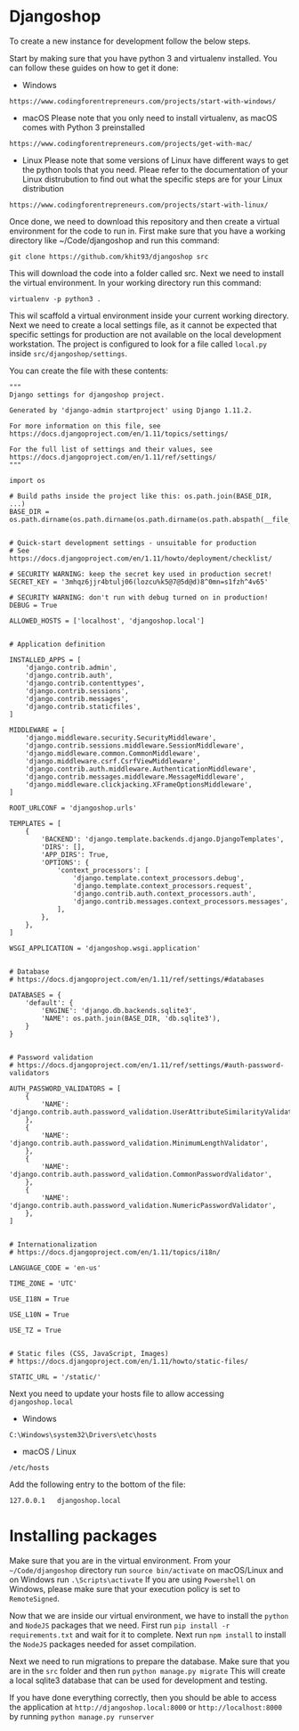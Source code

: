 # Djangoshop
To create a new instance for development follow the below steps.

Start by making sure that you have python 3 and virtualenv installed. You can follow these guides on how to get it done:
- Windows

```
https://www.codingforentrepreneurs.com/projects/start-with-windows/
```

- macOS
Please note that you only need to install virtualenv, as macOS comes with Python 3 preinstalled

```
https://www.codingforentrepreneurs.com/projects/get-with-mac/
```

- Linux
Please note that some versions of Linux have different ways to get the python tools that you need. Pleae refer to the documentation of your Linux distrubution to find out what the specific steps are for your Linux distribution
```
https://www.codingforentrepreneurs.com/projects/start-with-linux/
```

Once done, we need to download this repository and then create a virtual environment for the code to run in.
First make sure that you have a working directory like ~/Code/djangoshop and run this command:

```
git clone https://github.com/khit93/djangoshop src
```

This will download the code into a folder called src.
Next we need to install the virtual environment.
In your working directory run this command:

```
virtualenv -p python3 .
```

This wil scaffold a virtual environment inside your current working directory.
Next we need to create a local settings file, as it cannot be expected that specific settings for production are not available on the local development workstation.
The project is configured to look for a file called `local.py` inside `src/djangoshop/settings`.

You can create the file with these contents:

```
"""
Django settings for djangoshop project.

Generated by 'django-admin startproject' using Django 1.11.2.

For more information on this file, see
https://docs.djangoproject.com/en/1.11/topics/settings/

For the full list of settings and their values, see
https://docs.djangoproject.com/en/1.11/ref/settings/
"""

import os

# Build paths inside the project like this: os.path.join(BASE_DIR, ...)
BASE_DIR = os.path.dirname(os.path.dirname(os.path.dirname(os.path.abspath(__file__))))


# Quick-start development settings - unsuitable for production
# See https://docs.djangoproject.com/en/1.11/howto/deployment/checklist/

# SECURITY WARNING: keep the secret key used in production secret!
SECRET_KEY = '3mhqz6jjr4btulj06(lozcu%k5@7@5d@d)8^0mn=s1fzh^4v65'

# SECURITY WARNING: don't run with debug turned on in production!
DEBUG = True

ALLOWED_HOSTS = ['localhost', 'djangoshop.local']


# Application definition

INSTALLED_APPS = [
    'django.contrib.admin',
    'django.contrib.auth',
    'django.contrib.contenttypes',
    'django.contrib.sessions',
    'django.contrib.messages',
    'django.contrib.staticfiles',
]

MIDDLEWARE = [
    'django.middleware.security.SecurityMiddleware',
    'django.contrib.sessions.middleware.SessionMiddleware',
    'django.middleware.common.CommonMiddleware',
    'django.middleware.csrf.CsrfViewMiddleware',
    'django.contrib.auth.middleware.AuthenticationMiddleware',
    'django.contrib.messages.middleware.MessageMiddleware',
    'django.middleware.clickjacking.XFrameOptionsMiddleware',
]

ROOT_URLCONF = 'djangoshop.urls'

TEMPLATES = [
    {
        'BACKEND': 'django.template.backends.django.DjangoTemplates',
        'DIRS': [],
        'APP_DIRS': True,
        'OPTIONS': {
            'context_processors': [
                'django.template.context_processors.debug',
                'django.template.context_processors.request',
                'django.contrib.auth.context_processors.auth',
                'django.contrib.messages.context_processors.messages',
            ],
        },
    },
]

WSGI_APPLICATION = 'djangoshop.wsgi.application'


# Database
# https://docs.djangoproject.com/en/1.11/ref/settings/#databases

DATABASES = {
    'default': {
        'ENGINE': 'django.db.backends.sqlite3',
        'NAME': os.path.join(BASE_DIR, 'db.sqlite3'),
    }
}


# Password validation
# https://docs.djangoproject.com/en/1.11/ref/settings/#auth-password-validators

AUTH_PASSWORD_VALIDATORS = [
    {
        'NAME': 'django.contrib.auth.password_validation.UserAttributeSimilarityValidator',
    },
    {
        'NAME': 'django.contrib.auth.password_validation.MinimumLengthValidator',
    },
    {
        'NAME': 'django.contrib.auth.password_validation.CommonPasswordValidator',
    },
    {
        'NAME': 'django.contrib.auth.password_validation.NumericPasswordValidator',
    },
]


# Internationalization
# https://docs.djangoproject.com/en/1.11/topics/i18n/

LANGUAGE_CODE = 'en-us'

TIME_ZONE = 'UTC'

USE_I18N = True

USE_L10N = True

USE_TZ = True


# Static files (CSS, JavaScript, Images)
# https://docs.djangoproject.com/en/1.11/howto/static-files/

STATIC_URL = '/static/'
```

Next you need to update your hosts file to allow accessing `djangoshop.local`
- Windows

```
C:\Windows\system32\Drivers\etc\hosts
```

- macOS / Linux

```
/etc/hosts
```

Add the following entry to the bottom of the file:

```
127.0.0.1	djangoshop.local
```

# Installing packages
Make sure that you are in the virtual environment. From your `~/Code/djangoshop` directory run `source bin/activate` on macOS/Linux and on Windows run `.\Scripts\activate`
If you are using `Powershell` on Windows, please make sure that your execution policy is set to `RemoteSigned`.

Now that we are inside our virtual environment, we have to install the `python` and `NodeJS` packages that we need.
First run `pip install -r requirements.txt` and wait for it to complete.
Next run `npm install` to install the `NodeJS` packages needed for asset compilation.

Next we need to run migrations to prepare the database. Make sure that you are in the `src` folder and then run `python manage.py migrate`
This will create a local sqlite3 database that can be used for development and testing.

If you have done everything correctly, then you should be able to access the application at `http://djangoshop.local:8000` or `http://localhost:8000` by running `python manage.py runserver`
